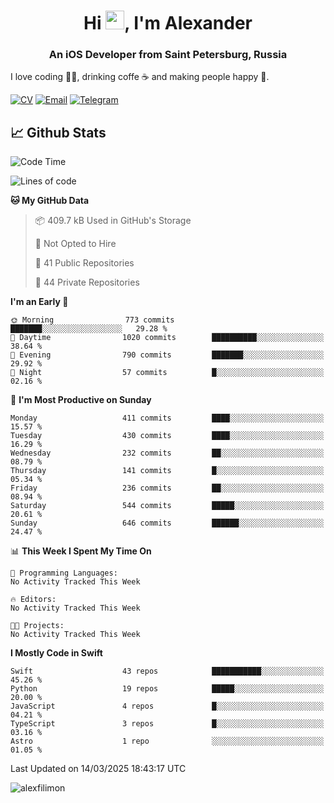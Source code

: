 <h1 align="center">Hi <img src="https://raw.githubusercontent.com/MartinHeinz/MartinHeinz/master/wave.gif" width="30px">, I'm Alexander</h1>
<h3 align="center">An iOS Developer from Saint Petersburg, Russia</h3>

I love coding 👨‍💻, drinking coffe ☕️ and making people happy 🎊.

[![CV](https://img.shields.io/badge/CV-Александр%20Филимонов-14b420)](./resources/CV_Aleksandr_Filimonov_iOS_November_2023.pdf)
[![Email](https://img.shields.io/badge/Email-as.filimonov@mail.ru-f39f37)](mailto:as.filimonov@mail.ru)
[![Telegram](https://img.shields.io/badge/Telegram-alexfilimon-1686b1)](https://t.me/alexfilimon)

## 📈 Github Stats

<!--START_SECTION:waka-->
![Code Time](http://img.shields.io/badge/Code%20Time-0%20secs-blue)

![Lines of code](https://img.shields.io/badge/From%20Hello%20World%20I%27ve%20Written-1.6%20million%20lines%20of%20code-blue)

**🐱 My GitHub Data** 

> 📦 409.7 kB Used in GitHub's Storage 
 > 
> 🚫 Not Opted to Hire
 > 
> 📜 41 Public Repositories 
 > 
> 🔑 44 Private Repositories 
 > 
**I'm an Early 🐤** 

```text
🌞 Morning                773 commits         ███████░░░░░░░░░░░░░░░░░░   29.28 % 
🌆 Daytime                1020 commits        ██████████░░░░░░░░░░░░░░░   38.64 % 
🌃 Evening                790 commits         ███████░░░░░░░░░░░░░░░░░░   29.92 % 
🌙 Night                  57 commits          █░░░░░░░░░░░░░░░░░░░░░░░░   02.16 % 
```
📅 **I'm Most Productive on Sunday** 

```text
Monday                   411 commits         ████░░░░░░░░░░░░░░░░░░░░░   15.57 % 
Tuesday                  430 commits         ████░░░░░░░░░░░░░░░░░░░░░   16.29 % 
Wednesday                232 commits         ██░░░░░░░░░░░░░░░░░░░░░░░   08.79 % 
Thursday                 141 commits         █░░░░░░░░░░░░░░░░░░░░░░░░   05.34 % 
Friday                   236 commits         ██░░░░░░░░░░░░░░░░░░░░░░░   08.94 % 
Saturday                 544 commits         █████░░░░░░░░░░░░░░░░░░░░   20.61 % 
Sunday                   646 commits         ██████░░░░░░░░░░░░░░░░░░░   24.47 % 
```


📊 **This Week I Spent My Time On** 

```text
💬 Programming Languages: 
No Activity Tracked This Week

🔥 Editors: 
No Activity Tracked This Week

🐱‍💻 Projects: 
No Activity Tracked This Week
```

**I Mostly Code in Swift** 

```text
Swift                    43 repos            ███████████░░░░░░░░░░░░░░   45.26 % 
Python                   19 repos            █████░░░░░░░░░░░░░░░░░░░░   20.00 % 
JavaScript               4 repos             █░░░░░░░░░░░░░░░░░░░░░░░░   04.21 % 
TypeScript               3 repos             █░░░░░░░░░░░░░░░░░░░░░░░░   03.16 % 
Astro                    1 repo              ░░░░░░░░░░░░░░░░░░░░░░░░░   01.05 % 
```




 Last Updated on 14/03/2025 18:43:17 UTC
<!--END_SECTION:waka-->

<img align="center" src="https://github-readme-stats.vercel.app/api?username=alexfilimon&show_icons=true" alt="alexfilimon" />
